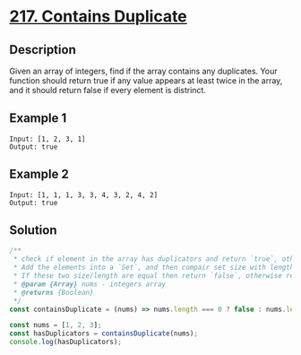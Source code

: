 # [217. Contains Duplicate](https://leetcode.com/problems/contains-duplicate/description/)

## Description

Given an array of integers, find if the array contains any duplicates.
Your function should return true if any value appears at least twice in the array, and it should return false if every element is distrinct.

## Example 1

```example
Input: [1, 2, 3, 1]
Output: true
```

## Example 2

```example
Input: [1, 1, 1, 3, 3, 4, 3, 2, 4, 2]
Output: true
```

## Solution

```javascript
/**
 * check if element in the array has duplicators and return `true`, otherwise return `false`.
 * Add the elements into a `Set`, and then compair set size with length of the incomming array.
 * If these two size/length are equal then return `false`, otherwise return `true`.
 * @param {Array} nums - integers array
 * @returns {Boolean}
 */
const containsDuplicate = (nums) => nums.length === 0 ? false : nums.length === (new Set(nums)).size ? false : true;

const nums = [1, 2, 3];
const hasDuplicators = containsDuplicate(nums);
console.log(hasDuplicators);
```
